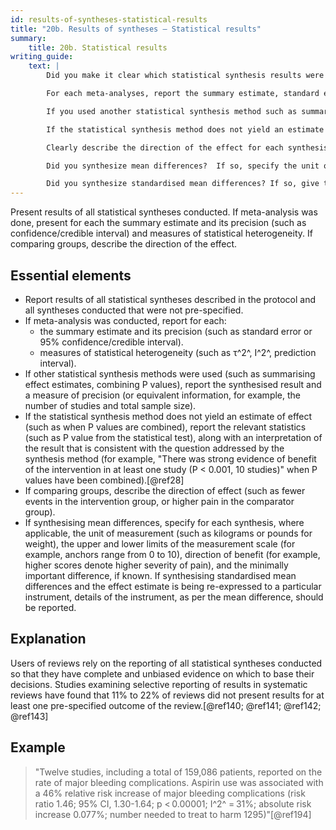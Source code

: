 ```yaml
---
id: results-of-syntheses-statistical-results
title: "20b. Results of syntheses – Statistical results"
summary:
    title: 20b. Statistical results
writing_guide:
    text: |
        Did you make it clear which statistical synthesis results were pre-specified in your protocol, and which were not?    

        For each meta-analyses, report the summary estimate, standard error or confidence interval, and a measure of statistical heterogeneity (e.g. 𝜏2, I2, prediction interval) 

        If you used another statistical synthesis method such as summarizing effect estimates, or combining p values, report the synthesized result and a measure of precision.  Or you could simply present the number of studies and total sample size). 

        If the statistical synthesis method does not yield an estimate of effect (e.g. as is the case when P values are combined), report the relevant statistics (e.g. P value from the statistical test), along with an interpretation of the result that is consistent with the question addressed by the synthesis method. 

        Clearly describe the direction of the effect for each synthesis (e.g. fewer events in the intervention group, or higher pain in the comparator group). 

        Did you synthesize mean differences?  If so, specify the unit of measurement for each synthesis, (e.g. kilograms or pounds), the upper and lower limits of the measurement scale (e.g. 0 to 10 on a pain scale), the direction of benefit (e.g. higher scores denote higher severity of pain), and the minimally important difference you have specified in your methods. 

        Did you synthesize standardised mean differences? If so, give the details of the instrument the effect estimate is being re-expressed to.
---
```


Present results of all statistical syntheses conducted. If meta-analysis was done, present for each the summary estimate and its precision (such as confidence/credible interval) and measures of statistical heterogeneity. If comparing groups, describe the direction of the effect.

## Essential elements

-   Report results of all statistical syntheses described in the
    protocol and all syntheses conducted that were not pre-specified.
-   If meta-analysis was conducted, report for each:
    -   the summary estimate and its precision (such as standard error
        or 95% confidence/credible interval).
    -   measures of statistical heterogeneity (such as τ^2^, I^2^,
        prediction interval).
-   If other statistical synthesis methods were used (such as
    summarising effect estimates, combining P values), report the
    synthesised result and a measure of precision (or equivalent
    information, for example, the number of studies and total sample
    size).
-   If the statistical synthesis method does not yield an estimate of
    effect (such as when P values are combined), report the relevant
    statistics (such as P value from the statistical test), along with
    an interpretation of the result that is consistent with the question
    addressed by the synthesis method (for example, "There was strong
    evidence of benefit of the intervention in at least one study (P \<
    0.001, 10 studies)" when P values have been combined).[@ref28]
-   If comparing groups, describe the direction of effect (such as fewer
    events in the intervention group, or higher pain in the comparator
    group).
-   If synthesising mean differences, specify for each synthesis, where
    applicable, the unit of measurement (such as kilograms or pounds for
    weight), the upper and lower limits of the measurement scale (for
    example, anchors range from 0 to 10), direction of benefit (for
    example, higher scores denote higher severity of pain), and the
    minimally important difference, if known. If synthesising
    standardised mean differences and the effect estimate is being
    re-expressed to a particular instrument, details of the instrument,
    as per the mean difference, should be reported.

## Explanation 

Users of reviews rely on the reporting of all
statistical syntheses conducted so that they have complete and unbiased
evidence on which to base their decisions. Studies examining selective
reporting of results in systematic reviews have found that 11% to 22% of
reviews did not present results for at least one pre-specified outcome
of the review.[@ref140; @ref141; @ref142; @ref143]

## Example

> "Twelve studies, including a total of 159,086 patients, reported on the
rate of major bleeding complications. Aspirin use was associated with a
46% relative risk increase of major bleeding complications (risk ratio
1.46; 95% CI, 1.30-1.64; p \< 0.00001; I^2^ = 31%; absolute risk
increase 0.077%; number needed to treat to harm 1295)"[@ref194]